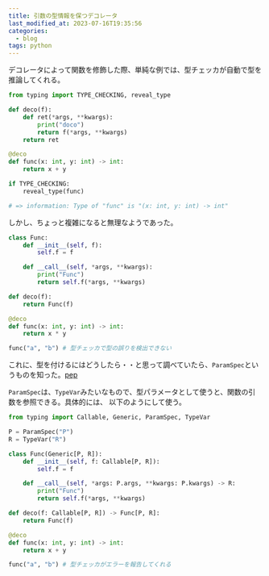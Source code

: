 ```yaml
---
title: 引数の型情報を保つデコレータ
last_modified_at: 2023-07-16T19:35:56
categories:
  - blog
tags: python
---
```


デコレータによって関数を修飾した際、単純な例では、型チェッカが自動で型を推論してくれる。

```python
from typing import TYPE_CHECKING, reveal_type

def deco(f):
    def ret(*args, **kwargs):
        print("doco")
        return f(*args, **kwargs)
    return ret

@deco
def func(x: int, y: int) -> int:
    return x + y

if TYPE_CHECKING:
    reveal_type(func)

# => information: Type of "func" is "(x: int, y: int) -> int"
```

しかし、ちょっと複雑になると無理なようであった。

```python
class Func:
    def __init__(self, f):
        self.f = f

    def __call__(self, *args, **kwargs):
        print("Func")
        return self.f(*args, **kwargs)

def deco(f):
    return Func(f)

@deco
def func(x: int, y: int) -> int:
    return x * y

func("a", "b") # 型チェッカで型の誤りを検出できない
```

これに、型を付けるにはどうしたら・・と思って調べていたら、`ParamSpec`というものを知った。[pep][pep]

`ParamSpec`は、`TypeVar`みたいなもので、型パラメータとして使うと、関数の引数を参照できる。具体的には、
以下のようにして使う。

```python
from typing import Callable, Generic, ParamSpec, TypeVar

P = ParamSpec("P")
R = TypeVar("R")

class Func(Generic[P, R]):
    def __init__(self, f: Callable[P, R]):
        self.f = f

    def __call__(self, *args: P.args, **kwargs: P.kwargs) -> R:
        print("Func")
        return self.f(*args, **kwargs)

def deco(f: Callable[P, R]) -> Func[P, R]:
    return Func(f)

@deco
def func(x: int, y: int) -> int:
    return x + y

func("a", "b") # 型チェッカがエラーを報告してくれる
```

<!-- link -->
[pep]: https://peps.python.org/pep-0612/
